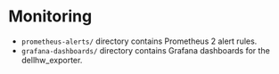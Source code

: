 # Monitoring

* `prometheus-alerts/` directory contains Prometheus 2 alert rules.
* `grafana-dashboards/` directory contains Grafana dashboards for the dellhw_exporter.
